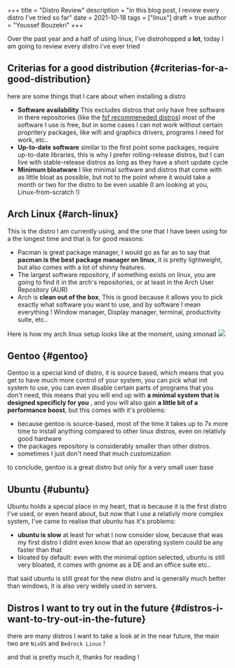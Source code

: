 +++
title = "Distro Review"
description = "in this blog post, I review every distro I've tried so far"
date = 2021-10-18
tags = ["linux"]
draft = true
author = "Youssef Bouzekri"
+++

Over the past year and a half of using linux, I've distrohopped a **lot**, today I am going to review every distro i've ever tried


## Criterias for a good distribution {#criterias-for-a-good-distribution}

here are some things that I care about when installing a distro

-   **Software availability** This excludes distros that only have free software in there repositories (like the [fsf recommeneded distros](https://www.gnu.org/distros/free-distros.en.html)) most of the software I use is free, but in some cases I can not work without certain propritery packages, like wifi and graphics drivers, programs I need for work, etc..
-   **Up-to-date software** similar to the first point some packages, require up-to-date libraries, this is why I prefer rolling-release distros, but I can live with stable-release distros as long as they have a short update cycle
-   **Minimum bloatware** I like minimal software and distros that come with as little bloat as possible, but not to the point where it would take a month or two for the distro to be even usable (I am looking at you, Linux-from-scratch !)


## Arch Linux {#arch-linux}

This is the distro I am currently using, and the one that I have been using for a the longest time and that is for good reasons:

-   Pacman is great package manager, I would go as far as to say that **pacman is the best package manager on linux**, it is pretty lightweight, but also comes with a lot of shinny features.
-   The largest software repository, if something exists on linux, you are going to find it in the arch's repositories, or at least in the Arch User Repository (AUR)
-   Arch is **clean out of the box**, This is good because it allows you to pick exactly what software you want to use, and by software I mean everything ! Window manager, Display manager, terminal, productivity suite, etc..

Here is how my arch linux setup looks like at the moment, using xmonad
![](/img/arch-desktop.png)


## Gentoo {#gentoo}

Gentoo is a special kind of distro, it is source based, which means that you get to have much more control of your system, you can pick what init system to use, you can even disable certain parts of programs that you don't need, this means that you will end up with **a minimal system that is designed specificly for you** , and you will also gain **a little bit of a performance boost**, but this comes with it's problems:

-   because gentoo is source-based, most of the time it takes up to 7x more time to install anything compared to other linux distros, even on relativly good hardware
-   the packages repository is considerably smaller than other distros.
-   sometimes I just don't need that much customization

to conclude, gentoo is a great distro but only for a very small user base


## Ubuntu {#ubuntu}

Ubuntu holds a special place in my heart, that is because it is the first distro I've used, or even heard about, but now that I use a relativly more complex system, I've came to realise that ubuntu has it's problems:

-   **ubuntu is slow** at least for what I now consider slow, because that was my first distro I didnt even know that an operating system could be any faster than that
-   bloated by default: even with the minimal option selected, ubuntu is still very bloated, it comes with gnome as a DE and an office suite etc..

that said ubuntu is still great for the new distro and is generally much better than windows, it is also very widely used in servers.


## Distros I want to try out in the future {#distros-i-want-to-try-out-in-the-future}

there are many distros I want to take a look at in the near future, the main two are `NixOS` and `Bedrock Linux` !

and that is pretty much it, thanks for reading !
